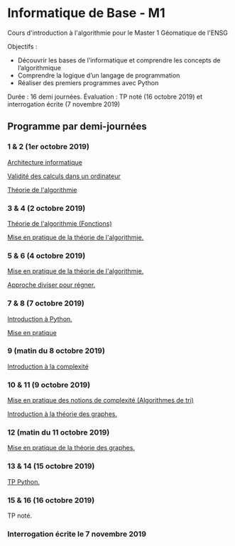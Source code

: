 # Informatique de Base - M1
Cours d'introduction à l'algorithmie pour le Master 1 Géomatique de l'ENSG

Objectifs :
+ Découvrir les bases de l’informatique et comprendre les concepts de l’algorithmique
+ Comprendre la logique d’un langage de programmation
+ Réaliser des premiers programmes avec Python

Durée : 16 demi journées.
Évaluation : TP noté (16 octobre 2019) et interrogation écrite (7 novembre 2019)

## Programme par demi-journées

### 1 & 2 (1er octobre 2019)
[Architecture informatique](2019_Architecture_informatique_M1.md)

[Validité des calculs dans un ordinateur](2019_Validite_logiciel_numerique_M1.md)

[Théorie de l'algorithmie](2019_Algorithmie_M1.md)

### 3 & 4 (2 octobre 2019)
[Théorie de l'algorithmie (Fonctions)](2019_Algorithmie_M1.md#les-fonctions)

[Mise en pratique de la théorie de l'algorithmie.](exercices_algo.md)

### 5 & 6 (4 octobre 2019)
[Mise en pratique de la théorie de l'algorithmie.](exercices_algo.md#nombre-mystère-jeu-de-plus-ou-moins)

[Approche diviser pour régner.](diviser_pour_regner.md)

### 7 & 8 (7 octobre 2019)
[Introduction à Python.](intro_python.md)

[Mise en pratique](exercices_algo.md)

### 9 (matin du 8 octobre 2019)
[Introduction à la complexité](2019_Validite_logiciel_numerique_M1.md#complexité-en-algorithmie)

### 10 & 11 (9 octobre 2019)
[Mise en pratique des notions de complexité (Algorithmes de tri)](2019_Validite_logiciel_numerique_M1.md#application--comparaison-de-divers-algorithmes-de-tri)

[Introduction à la théorie des graphes.](intro_tdg.md)

### 12 (matin du 11 octobre 2019)
[Mise en pratique de la théorie des graphes.](exercices_tdg.md)

### 13 & 14 (15 octobre 2019)
[TP Python.](exercices_python.md)

### 15 & 16 (16 octobre 2019)
TP noté.

### Interrogation écrite le 7 novembre 2019
